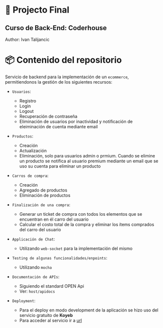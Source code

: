 # 🚀 Projecto Final
## Curso de Back-End: Coderhouse
Author: Ivan Talijancic

# 📦 Contenido del repositorio
Servicio de backend para la implementación de un `ecommerce`, permitiendonos la gestión de los siguientes recursos:

- `Usuarios`:
  - Registro
  - Login
  - Logout
  - Recuperación de contraseña
  - Eliminación de usuarios por inactividad y notificación de eleiminación de cuenta mediante email

- `Productos`:
  - Creación
  - Actualización
  - Eliminación, solo para usuarios admin o prmium. Cuando se elimine un producto se notifica al usuario premium mediante un email que se uso su cuenta para eliminar un producto

- `Carros de compra`:
  - Creación
  - Agregado de productos
  - Eliminación de productos

- `Finalización de una compra`:
  - Generar un ticket de compra con todos los elementos que se encuentran en él carro del usuario
  - Calcular el costo total de la compra y eliminar los ítems comprados del carro del usuario

- `Applicación de Chat`:
  - Utilizando `web-socket` para la implementación del mismo

- `Testing de algunas funcionalidades/enpoints`:
  - Utilizando `mocha`

- `Documentación de APIs`:
  - Siguiendo el standard OPEN Api
  - Ver: `host/apidocs`

- `Deployment`:
  - Para el deploy en modo development de la aplicación se hizo uso del servicio gratuito de **Koyeb**
  - Para acceder al servicio ir a [url](https://vocational-libbie-italijancic.koyeb.app/)
